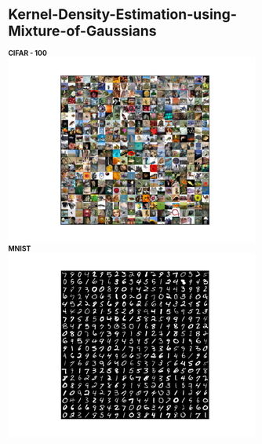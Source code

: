 # Kernel-Density-Estimation-using-Mixture-of-Gaussians
**CIFAR - 100**
![alt text](https://github.com/Sdhir/Kernel-Density-Estimation-using-Mixture-of-Gaussians/blob/master/cifar.png)
**MNIST**
![alt text](https://github.com/Sdhir/Kernel-Density-Estimation-using-Mixture-of-Gaussians/blob/master/mnist.png)
